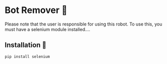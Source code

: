 # Bot Remover 🤖

Please note that the user is responsible for using this robot. To use this, you must have a selenium module installed....

## Installation 📩

```bash
pip install selenium
```
